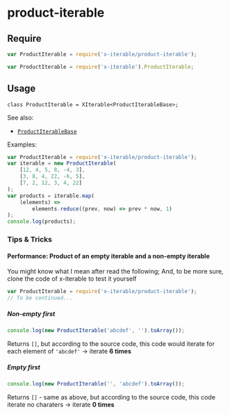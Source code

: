 
# product-iterable

## Require

```javascript
var ProductIterable = require('x-iterable/product-iterable');
```

```javascript
var ProductIterable = require('x-iterable').ProductIterable;
```

## Usage

```
class ProductIterable = XIterable<ProductIterableBase>;
```

See also:
 - [`ProductIterableBase`](./product-iterable-base.md)

Examples:

```javascript
var ProductIterable = require('x-iterable/product-iterable');
var iterable = new ProductIterable(
	[12, 4, 5, 8, -4, 3],
	[3, 8, 4, 22, -6, 5],
	[7, 2, 12, 3, 4, 22]
);
var products = iterable.map(
	(elements) =>
		elements.reduce((prev, now) => prev * now, 1)
);
console.log(products);
```

### Tips & Tricks

#### Performance: Product of an empty iterable and a non-empty iterable

You might know what I mean after read the following; And, to be more sure, clone the code of x-iterable to test it yourself

```javascript
var ProductIterable = require('x-iterable/product-iterable');
// To be continued...
```

##### Non-empty first

```javascript
console.log(new ProductIterable('abcdef', '').toArray());
```

Returns `[]`, but according to the source code, this code would iterate for each element of `'abcdef'` &rightarrow; iterate **6 times**

##### Empty first

```javascript
console.log(new ProductIterable('', 'abcdef').toArray());
```

Returns `[]` - same as above, but according to the source code, this code iterate no charaters &rightarrow; iterate **0 times**
